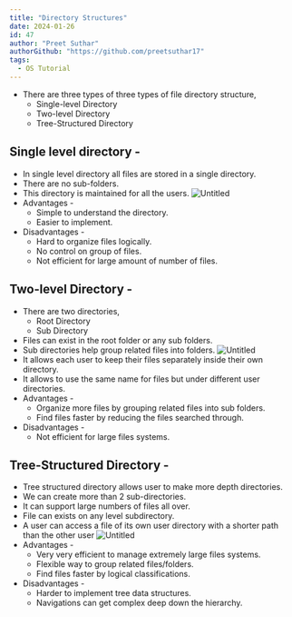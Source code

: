 ```yaml
---
title: "Directory Structures"
date: 2024-01-26
id: 47
author: "Preet Suthar"
authorGithub: "https://github.com/preetsuthar17"
tags:
  - OS Tutorial
---
```


- There are three types of three types of file directory structure,
  - Single-level Directory
  - Two-level Directory
  - Tree-Structured Directory

## Single level directory -

- In single level directory all files are stored in a single directory.
- There are no sub-folders.
- This directory is maintained for all the users.
  ![Untitled](https://i.imgur.com/2NdiTyA.png)
- Advantages -
  - Simple to understand the directory.
  - Easier to implement.
- Disadvantages -
  - Hard to organize files logically.
  - No control on group of files.
  - Not efficient for large amount of number of files.

## Two-level Directory -

- There are two directories,
  - Root Directory
  - Sub Directory
- Files can exist in the root folder or any sub folders.
- Sub directories help group related files into folders.
  ![Untitled](https://i.imgur.com/tBopD2v.png)
- It allows each user to keep their files separately inside their own directory.
- It allows to use the same name for files but under different user directories.
- Advantages -
  - Organize more files by grouping related files into sub folders.
  - Find files faster by reducing the files searched through.
- Disadvantages -
  - Not efficient for large files systems.

## Tree-Structured Directory -

- Tree structured directory allows user to make more depth directories.
- We can create more than 2 sub-directories.
- It can support large numbers of files all over.
- File can exists on any level subdirectory.
- A user can access a file of its own user directory with a shorter path than the other user
  ![Untitled](https://i.imgur.com/vzkfRdZ.png)
- Advantages -
  - Very very efficient to manage extremely large files systems.
  - Flexible way to group related files/folders.
  - Find files faster by logical classifications.
- Disadvantages -
  - Harder to implement tree data structures.
  - Navigations can get complex deep down the hierarchy.
